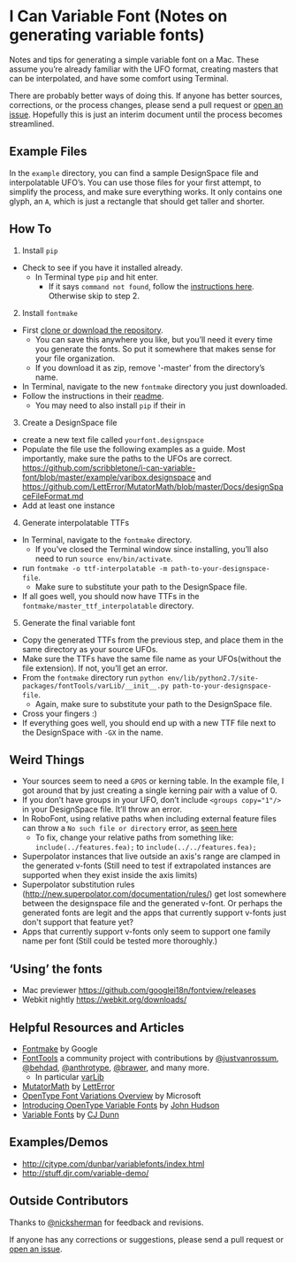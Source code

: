 # I Can Variable Font (Notes on generating variable fonts)

Notes and tips for generating a simple variable font on a Mac. These assume you’re already familiar with the UFO format, creating masters that can be interpolated, and have some comfort using Terminal.

There are probably better ways of doing this. If anyone has better sources, corrections, or the process changes, please send a pull request or [open an issue](https://github.com/scribbletone/i-can-variable-font/issues). Hopefully this is just an interim document until the process becomes streamlined.

## Example Files
In the `example` directory, you can find a sample DesignSpace file and interpolatable UFO’s. You can use those files for your first attempt, to simplify the process, and make sure everything works. It only contains one glyph, an `A`, which is just a rectangle that should get taller and shorter.

## How To 
1. Install `pip`
  - Check to see if you have it installed already.
    - In Terminal type `pip` and hit enter. 
      - If it says `command not found`, follow the [instructions here](https://pip.pypa.io/en/latest/installing/#install-or-upgrade-pip). Otherwise skip to step 2.
2. Install `fontmake`
  - First [clone or download the repository](https://github.com/googlei18n/fontmake). 
    - You can save this anywhere you like, but you’ll need it every time you generate the fonts. So put it somewhere that makes sense for your file organization.
    - If you download it as zip, remove '-master' from the directory’s name.
  - In Terminal, navigate to the new `fontmake` directory you just downloaded.
  - Follow the instructions in their [readme](https://github.com/googlei18n/fontmake).
    - You may need to also install `pip` if their in
3. Create a DesignSpace file
  - create a new text file called `yourfont.designspace`
  - Populate the file use the following examples as a guide. Most importantly, make sure the paths to the UFOs are correct. https://github.com/scribbletone/i-can-variable-font/blob/master/example/varibox.designspace and https://github.com/LettError/MutatorMath/blob/master/Docs/designSpaceFileFormat.md
  - Add at least one instance
4. Generate interpolatable TTFs
  - In Terminal, navigate to the `fontmake` directory.
    - If you’ve closed the Terminal window since installing, you’ll also need to run `source env/bin/activate`.
  - run `fontmake -o ttf-interpolatable -m path-to-your-designspace-file`. 
    - Make sure to substitute your path to the DesignSpace file.
  - If all goes well, you should now have TTFs in the `fontmake/master_ttf_interpolatable` directory.
5. Generate the final variable font
  - Copy the generated TTFs from the previous step, and place them in the same directory as your source UFOs.
  - Make sure the TTFs have the same file name as your UFOs(without the file extension). If not, you’ll get an error. 
  - From the `fontmake` directory run `python env/lib/python2.7/site-packages/fontTools/varLib/__init__.py path-to-your-designspace-file`. 
    - Again, make sure to substitute your path to the DesignSpace file.
  - Cross your fingers :)
  - If everything goes well, you should end up with a new TTF file next to the DesignSpace with `-GX` in the name.

## Weird Things
- Your sources seem to need a `GPOS` or kerning table. In the example file, I got around that by just creating a single kerning pair with a value of 0.
- If you don’t have groups in your UFO, don’t include `<groups copy="1"/>` in your DesignSpace file. It’ll throw an error.
- In RoboFont, using relative paths when including external feature files can throw a `No such file or directory` error, as [seen here](https://github.com/googlei18n/fontmake/issues/157)
  - To fix, change your relative paths from something like: `include(../features.fea);` to `include(../../features.fea);`
- Superpolator instances that live outside an axis's range are clamped in the generated v-fonts (Still need to test if extrapolated instances are supported when they exist inside the axis limits)
- Superpolator substitution rules (http://new.superpolator.com/documentation/rules/) get lost somewhere between the designspace file and the generated v-font. Or perhaps the generated fonts are legit and the apps that currently support v-fonts just don't support that feature yet?
- Apps that currently support v-fonts only seem to support one family name per font (Still could be tested more thoroughly.)

## ‘Using’ the fonts
- Mac previewer https://github.com/googlei18n/fontview/releases
- Webkit nightly https://webkit.org/downloads/

## Helpful Resources and Articles
- [Fontmake](https://github.com/googlei18n/fontmake) by Google
- [FontTools](https://github.com/fonttools) a community project with contributions by [@justvanrossum](https://github.com/justvanrossum), [@behdad](https://github.com/behdad), [@anthrotype](https://github.com/anthrotype), [@brawer](https://github.com/brawer), and many more. 
  - In particular [varLib](https://github.com/fonttools/fonttools/blob/master/Lib/fontTools/varLib/__init__.py#L13-L17)
- [MutatorMath](https://github.com/LettError/MutatorMath) by [LettError](http://letterror.com/)
- [OpenType Font Variations Overview](https://www.microsoft.com/typography/otspec180/otvaroverview.htm) by Microsoft
- [Introducing OpenType Variable Fonts](https://medium.com/@tiro/https-medium-com-tiro-introducing-opentype-variable-fonts-12ba6cd2369#.imv0hzmro) by [John Hudson](http://www.tiro.com/)
- [Variable Fonts](http://typographica.org/on-typography/variable-fonts/) by [CJ Dunn](http://thecjdunn.com/)

## Examples/Demos
- http://cjtype.com/dunbar/variablefonts/index.html
- http://stuff.djr.com/variable-demo/

## Outside Contributors
Thanks to [@nicksherman](https://github.com/nicksherman) for feedback and revisions. 

If anyone has any corrections or suggestions, please send a pull request or [open an issue](https://github.com/scribbletone/i-can-variable-font/issues).

